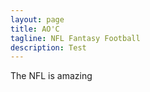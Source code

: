 ```yaml
---
layout: page
title: AO'C
tagline: NFL Fantasy Football
description: Test
---
```


The NFL is amazing
